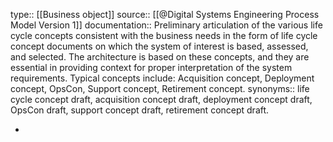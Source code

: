 type:: [[Business object]]
source:: [[@Digital Systems Engineering Process Model Version 1]]
documentation:: Preliminary articulation of the various life cycle concepts consistent with the business needs in the form of life cycle concept documents on which the system of interest is based, assessed, and selected. The architecture is based on these concepts, and they are essential in providing context for proper interpretation of the system requirements. Typical concepts include: Acquisition concept, Deployment concept, OpsCon, Support concept, Retirement concept.
synonyms:: life cycle concept draft, acquisition concept draft, deployment concept draft, OpsCon draft, support concept draft, retirement concept draft.

-